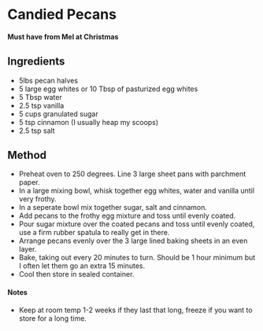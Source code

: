# Candied Pecans

#### Must have from Mel at Christmas

## Ingredients
- 5lbs pecan halves
- 5 large egg whites or 10 Tbsp of pasturized egg whites
- 5 Tbsp water
- 2.5 tsp vanilla
- 5 cups granulated sugar
- 5 tsp cinnamon (I usually heap my scoops)
- 2.5 tsp salt

## Method
- Preheat oven to 250 degrees. Line 3 large sheet pans with parchment paper.
- In a large mixing bowl, whisk together egg whites, water and vanilla until very frothy.
- In a seperate bowl mix together sugar, salt and cinnamon.
- Add pecans to the frothy egg mixture and toss until evenly coated.
- Pour sugar mixture over the coated pecans and toss until evenly coated, use a firm rubber spatula to really get in there.
- Arrange pecans evenly over the 3 large lined baking sheets in an even layer.
- Bake, taking out every 20 minutes to turn. Should be 1 hour minimum but I often let them go an extra 15 minutes.
- Cool then store in sealed container.

#### Notes
- Keep at room temp 1-2 weeks if they last that long, freeze if you want to store for a long time.
